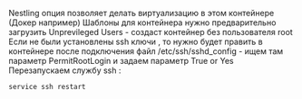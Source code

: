 Nestling опция позволяет делать виртуализацию в этом контейнере (Докер например)
Шаблоны для контейнера нужно предварительно загрузить
Unprevileged Users - создаст контейнер без пользователя root 
Если не были установлены ssh ключи , то нужно будет править в контейнере после подключения файл /etc/ssh/sshd_config - ищем там параметр PermitRootLogin и задаем параметр True or Yes
Перезапускаем службу ssh : 

```
service ssh restart
```

